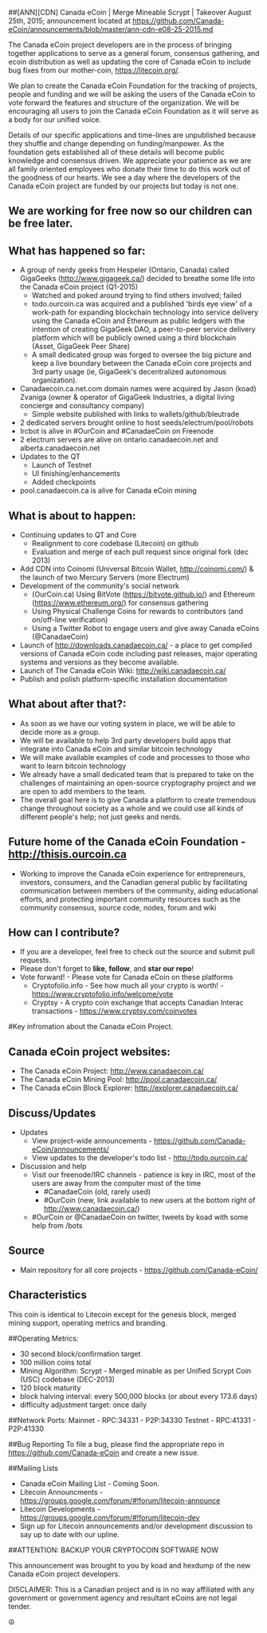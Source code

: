 
##[ANN][CDN] Canada eCoin | Merge Mineable Scrypt | Takeover
August 25th, 2015; announcement located at https://github.com/Canada-eCoin/announcements/blob/master/ann-cdn-e08-25-2015.md

The Canada eCoin project developers are in the process of bringing together applications to serve as a general forum, consensus gathering, and ecoin distribution as well as updating the core of Canada eCoin to include bug fixes from our mother-coin, https://litecoin.org/. 

We plan to create the Canada eCoin Foundation for the tracking of projects, people and funding and we will be asking the users of the Canada eCoin to vote forward the features and structure of the organization.  We will be encouraging all users to join the Canada eCoin Foundation as it will serve as a body for our unified voice.

Details of our specific applications and time-lines are unpublished because they shuffle and change depending on funding/manpower.  As the foundation gets established all of these details will become public knowledge and consensus driven.  We appreciate your patience as we are all family oriented employees who donate their time to do this work out of the goodness of our hearts.  We see a day where the developers of the Canada eCoin project are funded by our projects but today is not one.

## We are working for free now so our children can be free later.

## What has happened so far:
* A group of nerdy geeks from Hespeler (Ontario, Canada) called GigaGeeks (http://www.gigageek.ca/) decided to breathe some life into the Canada eCoin project (Q1-2015)
	- Watched and poked around trying to find others involved; failed
	- todo.ourcoin.ca was acquired and a published 'birds eye view' of a work-path for expanding blockchain technology into service delivery using the Canada eCoin and Ethereum as public ledgers with the intention of creating GigaGeek DAO, a peer-to-peer service delivery platform which will be publicly owned using a third blockchain (Asset, GigaGeek Peer Share)
	- A small dedicated group was forged to oversee the big picture and keep a live boundary between the Canada eCoin core projects and 3rd party usage (ie, GigaGeek's decentralized autonomous organization).
* Canadaecoin.ca.net.com domain names were acquired by Jason (koad) Zvaniga (owner & operator of GigaGeek Industries, a digital living concierge and consultancy company)  
	- Simple website published with links to wallets/github/bleutrade
* 2 dedicated servers brought online to host seeds/electrum/pool/robots
* Ircbot is alive in #OurCoin and #CanadaeCoin on Freenode
* 2 electrum servers are alive on ontario.canadaecoin.net and alberta.canadaecoin.net
* Updates to the QT 
	- Launch of Testnet
	- UI finishing/enhancements
	- Added checkpoints
* pool.canadaecoin.ca is alive for Canada eCoin mining
	
## What is about to happen:
* Continuing updates to QT and Core
	- Realignment to core codebase (Litecoin) on github
	- Evaluation and merge of each pull request since original fork (dec 2013)
* Add CDN into Coinomi (Universal Bitcoin Wallet, http://coinomi.com/) & the launch of two Mercury Servers (more Electrum)
* Development of the community's social network
	- (OurCoin.ca) Using BitVote (https://bitvote.github.io/) and Ethereum (https://www.ethereum.org/) for consensus gathering
	- Using Physical Challenge Coins for rewards to contributors (and on/off-line verification)
	- Using a Twitter Robot to engage users and give away Canada eCoins (@CanadaeCoin)
* Launch of http://downloads.canadaecoin.ca/ - a place to get compiled versions of Canada eCoin code including past releases, major operating systems and versions as they become available.
* Launch of The Canada eCoin Wiki: http://wiki.canadaecoin.ca/
* Publish and polish platform-specific installation documentation

## What about after that?:
* As soon as we have our voting system in place, we will be able to decide more as a group.  
* We will be available to help 3rd party developers build apps that integrate into Canada eCoin and similar bitcoin technology
* We will make available examples of code and processes to those who want to learn bitcoin technology
* We already have a small dedicated team that is prepared to take on the challenges of maintaining an open-source cryptography project and we are open to add members to the team.  
* The overall goal here is to give Canada a platform to create tremendous change throughout society as a whole and we could use all kinds of different people's help; not just geeks and nerds.  

## Future home of the Canada eCoin Foundation - http://thisis.ourcoin.ca
- Working to improve the Canada eCoin experience for entrepreneurs, investors, consumers, and the Canadian general public by facilitating communication between members of the community, aiding educational efforts, and protecting important community resources such as the community consensus, source code, nodes, forum and wiki

## How can I contribute?
* If you are a developer, feel free to check out the source and submit pull requests.
* Please don't forget to **like**, **follow**, and **star our repo**! 
* Vote forward! - Please vote for Canada eCoin on these platforms
	- Cryptofolio.info - See how much all your crypto is worth! - https://www.cryptofolio.info/welcome/vote
	- Cryptsy - A crypto coin exchange that accepts Canadian Interac transactions - https://www.cryptsy.com/coinvotes

#Key infromation about the Canada eCoin Project.
## Canada eCoin project websites:
* The Canada eCoin Project:  http://www.canadaecoin.ca/
* The Canada eCoin Mining Pool:  http://pool.canadaecoin.ca/
* The Canada eCoin Block Explorer: http://explorer.canadaecoin.ca/

## Discuss/Updates
* Updates
	- View project-wide announcements - https://github.com/Canada-eCoin/announcements/
	- View updates to the developer's todo list - http://todo.ourcoin.ca/
* Discussion and help
	- Visit our freenode/IRC channels - patience is key in IRC, most of the users are away from the computer most of the time
		-  #CanadaeCoin (old, rarely used)
		-  #OurCoin (new, link available to new users at the bottom right of http://www.canadaecoin.ca/)
	- #OurCoin or @CanadaeCoin on twitter, tweets by koad with some help from /bots

## Source
* Main repository for all core projects - https://github.com/Canada-eCoin/

## Characteristics
This coin is identical to Litecoin except for the genesis block, merged mining support, operating metrics and branding.

##Operating Metrics:
* 30 second block/confirmation target
* 100 million coins total
* Mining Algorithm: Scrypt - Merged minable as per Unified Scrypt Coin (USC) codebase (DEC-2013)
* 120 block maturity
* block halving interval: every 500,000 blocks (or about every 173.6 days)
* difficulty adjustment target: once daily

##Network Ports:
Mainnet - RPC:34331 - P2P:34330
Testnet - RPC:41331 - P2P:41330

##Bug Reporting
To file a bug, please find the appropriate repo in https://github.com/Canada-eCoin and create a new issue.

##Mailing Lists
* Canada eCoin Mailing List - Coming Soon.
* Litecoin Announcments - https://groups.google.com/forum/#!forum/litecoin-announce
* Litecoin Developments - https://groups.google.com/forum/#!forum/litecoin-dev
* Sign up for Litecoin announcements and/or development discussion to say up to date with our upline.

##ATTENTION: BACKUP YOUR CRYPTOCOIN SOFTWARE NOW

This announcement was brought to you by koad and hexdump of the new Canada eCoin project developers.

DISCLAIMER: This is a Canadian project and is in no way affiliated with any government or government agency and resultant eCoins are not legal tender.

☮
